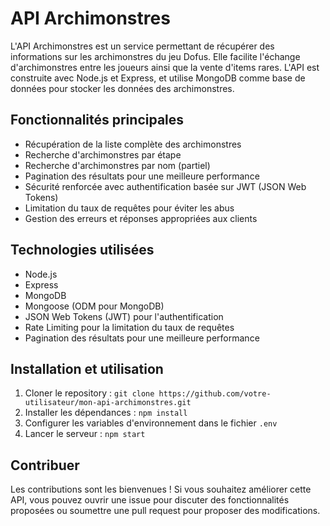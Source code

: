 # API Archimonstres

L'API Archimonstres est un service permettant de récupérer des informations sur les archimonstres du jeu Dofus. Elle facilite l'échange d'archimonstres entre les joueurs ainsi que la vente d'items rares. L'API est construite avec Node.js et Express, et utilise MongoDB comme base de données pour stocker les données des archimonstres.

## Fonctionnalités principales

- Récupération de la liste complète des archimonstres
- Recherche d'archimonstres par étape
- Recherche d'archimonstres par nom (partiel)
- Pagination des résultats pour une meilleure performance
- Sécurité renforcée avec authentification basée sur JWT (JSON Web Tokens)
- Limitation du taux de requêtes pour éviter les abus
- Gestion des erreurs et réponses appropriées aux clients

## Technologies utilisées

- Node.js
- Express
- MongoDB
- Mongoose (ODM pour MongoDB)
- JSON Web Tokens (JWT) pour l'authentification
- Rate Limiting pour la limitation du taux de requêtes
- Pagination des résultats pour une meilleure performance

## Installation et utilisation

1. Cloner le repository : `git clone https://github.com/votre-utilisateur/mon-api-archimonstres.git`
2. Installer les dépendances : `npm install`
3. Configurer les variables d'environnement dans le fichier `.env`
4. Lancer le serveur : `npm start`

## Contribuer

Les contributions sont les bienvenues ! Si vous souhaitez améliorer cette API, vous pouvez ouvrir une issue pour discuter des fonctionnalités proposées ou soumettre une pull request pour proposer des modifications.

